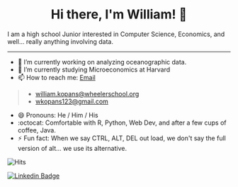 <h1 align="center"> Hi there, I'm William! 👋 </h1>   
  <p>I am a high school Junior interested in Computer Science, Economics, and well... really anything involving data.</p>
  
---

- 🔭  I’m currently working on analyzing oceanographic data.
- 🌱  I’m currently studying Microeconomics at Harvard
- 📫  How to reach me: [Email](mailto:wkopans123@gmail.com)
> * william.kopans@wheelerschool.org
> * wkopans123@gmail.com
- 😄  Pronouns: He / Him / His
- :octocat: Comfortable with R, Python, Web Dev, and after a few cups of coffee, Java.
- ⚡ Fun fact: When we say CTRL, ALT, DEL out load, we don't say the full version of alt... we use its alternative.




<!--- 
- 👯 I’m looking to collaborate on ...
- 🤔 I’m looking for help with ...
- 💬 Ask me about ...
-->
![Hits](https://hitcounter.pythonanywhere.com/count/tag.svg?url=https%3A%2F%2Fgithub.com%2FWilliamKopans)
<!--- Credit for counter:
https://hitcounter.pythonanywhere.com/
-->
[![Linkedin Badge](https://img.shields.io/badge/-WilliamKopans-blue?style=flat-square&logo=Linkedin&logoColor=white&link=https://www.linkedin.com/in/williamkopans/)](https://www.linkedin.com/in/williamkopans/)

<!--- 
In the future may want to emulate this:
https://github.com/jonocarroll
-->
